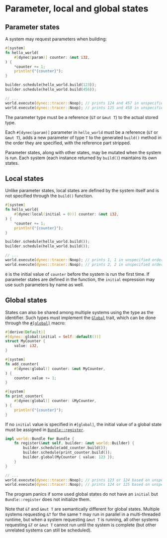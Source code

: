 # Parameter, local and global states

## Parameter states

A system may request parameters when building:

```rust
#[system]
fn hello_world(
    #[dynec(param)] counter: &mut i32,
) {
    *counter += 1;
    println!("{counter}");
}

builder.schedule(hello_world.build(123));
builder.schedule(hello_world.build(456));

// ...
world.execute(dynec::tracer::Noop); // prints 124 and 457 in unspecified order
world.execute(dynec::tracer::Noop); // prints 125 and 458 in unspecified order
```

The parameter type must be a reference (`&T` or `&mut T`) to the actual stored type.

Each `#[dynec(param)]` parameter in `hello_world`
must be a reference (`&T` or `&mut T`),
adds a new parameter of type `T`
to the generated `build()` method in the order they are specified,
with the reference part stripped.

Parameter states, along with other states, may be mutated when the system is run.
Each system (each instance returned by `build()`) maintains its own states.

## Local states

Unlike parameter states, local states are defined by the system itself
and is not specified through the `build()` function.

```rust
#[system]
fn hello_world(
    #[dynec(local(initial = 0))] counter: &mut i32,
) {
    *counter += 1;
    println!("{counter}");
}

builder.schedule(hello_world.build());
builder.schedule(hello_world.build());

// ...
world.execute(dynec::tracer::Noop); // prints 1, 1 in unspecified order
world.execute(dynec::tracer::Noop); // prints 2, 2 in unspecified order
```

`0` is the initial value of `counter` before the system is run the first time.
If parameter states are defined in the function,
the `initial` expression may use such parameters by name as well.

## Global states

States can also be shared among multiple systems
using the type as the identifier.
Such types must implement the [`Global`][trait.Global] trait,
which can be done through the [`#[global]`][attr.global] macro:

```rust
#[derive(Default)]
#[dynec::global(initial = Self::default())]
struct MyCounter {
    value: i32,
}

#[system]
fn add_counter(
    #[dynec(global)] counter: &mut MyCounter,
) {
    counter.value += 1;
}

#[system]
fn print_counter(
    #[dynec(global)] counter: &MyCounter,
) {
    println!("{counter}");
}
```

If no `initial` value is specified in `#[global]`,
the initial value of a global state must be assigned
in [`Bundle::register`][Bundle::register].

```rust
impl world::Bundle for Bundle {
    fn register(&mut self, builder: &mut world::Builder) {
        builder.schedule(add_counter.build());
        builder.schedule(print_counter.build());
        builder.global(MyCounter { value: 123 });
    }
}

// ...
world.execute(dynec::tracer::Noop); // prints 123 or 124 based on unspecified order
world.execute(dynec::tracer::Noop); // prints 124 or 125 based on unspecified order
```

The program panics if some used global states do not have an `initial`
but `Bundle::register` does not initialize them.

Note that `&T` and `&mut T` are semantically different for global states.
Multiple systems requesting `&T` for the same `T` may run in parallel
in a multi-threaded runtime,
but when a system requesting `&mut T` is running,
all other systems requesting `&T` or `&mut T` cannot run until the system is complete
(but other unrelated systems can still be scheduled).

[trait.Global]: ../dynec/trait.Global.html
[attr.global]: ../dynec/attr.global.html
[Bundle::register]: ../dynec/world/trait.Bundle.html#method.register
